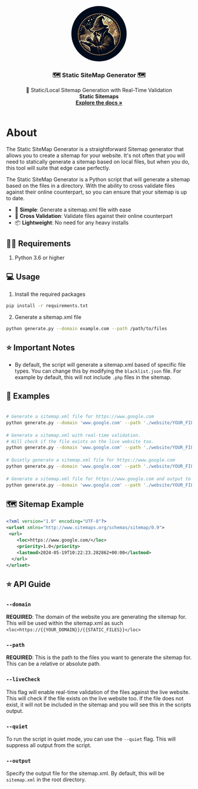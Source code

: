 <div align="center">
  <a >
    <img src="git/logo.jpg" alt="Logo" width="150" height="150" style="border-radius: 100%">
  </a>

  <h3 align="center">🗺️ Static SiteMap Generator 🗺️</h3>

  <p align="center">
    🤖 Static/Local Sitemap Generation with Real-Time Validation
    <br><b>Static Sitemaps</b>
    <br />
    <a href="https://github.com//Samuel-Hinchliffe/StaticSiteMap"><strong>Explore the docs »</strong></a>
    <br />
    <br />
  </p>
</div>

# About

The Static SiteMap Generator is a straightforward Sitemap generator that allows you to create a sitemap for your website. It's not often that you will need to statically generate a sitemap based on local files, but when you do, this tool will suite that edge case perfectly.

The Static SiteMap Generator is a Python script that will generate a sitemap based on the files in a directory. With the ability to cross validate files against their online counterpart, so you can ensure that your sitemap is up to date.

- 🚀 **Simple**: Generate a sitemap.xml file with ease
- 📝 **Cross Validation**: Validate files against their online counterpart
- 📦 **Lightweight**: No need for any heavy installs

## 🏃‍♂️ Requirements

1. Python 3.6 or higher

## 💻 Usage

1. Install the required packages

```bash
pip install -r requirements.txt
```

2. Generate a sitemap.xml file

```bash
python generate.py --domain example.com --path /path/to/files
```

## ⭐ Important Notes

- By default, the script will generate a sitemap.xml based of specific file types. You can change this by modifying the `blacklist.json` file. For example by default, this will not include `.php` files in the sitemap.

## 🤖 Examples

```bash

# Generate a sitemap.xml file for https://www.google.com
python generate.py --domain 'www.google.com' --path './website/YOUR_FILES'

# Generate a sitemap.xml with real-time validation.
# Will check if the file exists on the live website too.
python generate.py --domain 'www.google.com' --path './website/YOUR_FILES' --liveCheck

# Quietly generate a sitemap.xml file for https://www.google.com
python generate.py --domain 'www.google.com' --path './website/YOUR_FILES' --quiet

# Generate a sitemap.xml file for https://www.google.com and output to a specific folder
python generate.py --domain 'www.google.com' --path './website/YOUR_FILES' --output './website/sitemap.xml'
```

## 🗺️ Sitemap Example

```xml
<?xml version="1.0" encoding="UTF-8"?>
<urlset xmlns="http://www.sitemaps.org/schemas/sitemap/0.9">
 <url>
    <loc>https://www.google.com/</loc>
    <priority>1.0</priority>
    <lastmod>2024-05-19T10:22:23.282862+00:00</lastmod>
  </url>
</urlset>
```

## ⭐ API Guide

### `--domain`

**REQUIRED**: The domain of the website you are generating the sitemap for. This will be used within the sitemap.xml as such `<loc>https://{{YOUR_DOMAIN}}/{{STATIC_FILES}}</loc>`

### `--path`

**REQUIRED**: This is the path to the files you want to generate the sitemap for. This can be a relative or absolute path.

### `--liveCheck`

This flag will enable real-time validation of the files against the live website. This will check if the file exists on the live website too. If the file does not exist, it will not be included in the sitemap and you will see this in the scripts output.

### `--quiet`

To run the script in quiet mode, you can use the `--quiet` flag. This will suppress all output from the script.

### `--output`

Specify the output file for the sitemap.xml. By default, this will be `sitemap.xml` in the root directory.
